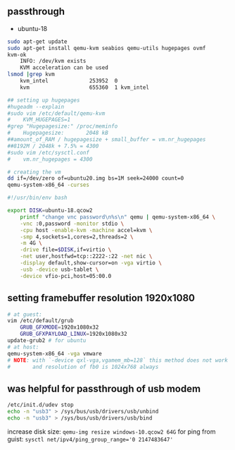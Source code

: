 passthrough
-----------
 - ubuntu-18
```sh
sudo apt-get update
sudo apt-get install qemu-kvm seabios qemu-utils hugepages ovmf
kvm-ok
    INFO: /dev/kvm exists
    KVM acceleration can be used
lsmod |grep kvm
    kvm_intel             253952  0
    kvm                   655360  1 kvm_intel

## setting up hugepages
#hugeadm --explain
#sudo vim /etc/default/qemu-kvm
#    KVM_HUGEPAGES=1
#grep "Hugepagesize:" /proc/meminfo
#    Hugepagesize:       2048 kB
##amount_of_RAM / hugepagesize + small_buffer = vm.nr_hugepages
##8192M / 2048k + 7.5% = 4300
#sudo vim /etc/sysctl.conf
#    vm.nr_hugepages = 4300

# creating the vm
dd if=/dev/zero of=ubuntu20.img bs=1M seek=24000 count=0
qemu-system-x86_64 -curses
```
[1]: https://davidyat.es/2016/09/08/gpu-passthrough/

```bash
#!/usr/bin/env bash

export DISK=ubuntu-18.qcow2
    printf "change vnc password\n%s\n" qemu | qemu-system-x86_64 \
    -vnc :0,password -monitor stdio \
    -cpu host -enable-kvm -machine accel=kvm \
    -smp 4,sockets=1,cores=2,threads=2 \
    -m 4G \
    -drive file=$DISK,if=virtio \
    -net user,hostfwd=tcp::2222-:22 -net nic \
    -display default,show-cursor=on -vga virtio \
    -usb -device usb-tablet \
    -device vfio-pci,host=05:00.0
```

setting framebuffer resolution 1920x1080
----------------------------------------
```sh
# at guest:
vim /etc/default/grub
    GRUB_GFXMODE=1920x1080x32
    GRUB_GFXPAYLOAD_LINUX=1920x1080x32
update-grub2 # for ubuntu
# at host:
qemu-system-x86_64 -vga vmware
# NOTE: with `-device qxl-vga,vgamem_mb=128` this method does not work
#       and resolution of fb0 is 1024x768 always
```

was helpful for passthrough of usb modem
----------------------------------------
```sh
/etc/init.d/udev stop
echo -n "usb3" > /sys/bus/usb/drivers/usb/unbind
echo -n "usb3" > /sys/bus/usb/drivers/usb/bind
```

increase disk size: `qemu-img resize windows-10.qcow2 64G`
for ping from guist: `sysctl net/ipv4/ping_group_range='0 2147483647'`
